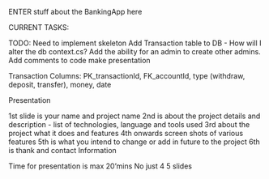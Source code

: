 ENTER stuff about the BankingApp here 

CURRENT TASKS:


TODO:
Need to implement skeleton
Add Transaction table to DB - How will I alter the db context.cs? 
Add the ability for an admin to create other admins.
Add comments to code
make presentation

Transaction Columns:
PK_transactionId, FK_accountId, type (withdraw, deposit, transfer), money, date


Presentation

1st slide is your name and project name
2nd is about the project details and description - list of technologies, language and tools used
3rd about the project what it does and features
4th onwards screen shots of various features
5th is what you intend to change or add in future to the project
6th is thank and contact Information

Time for presentation is max 20’mins
No just 4 5 slides